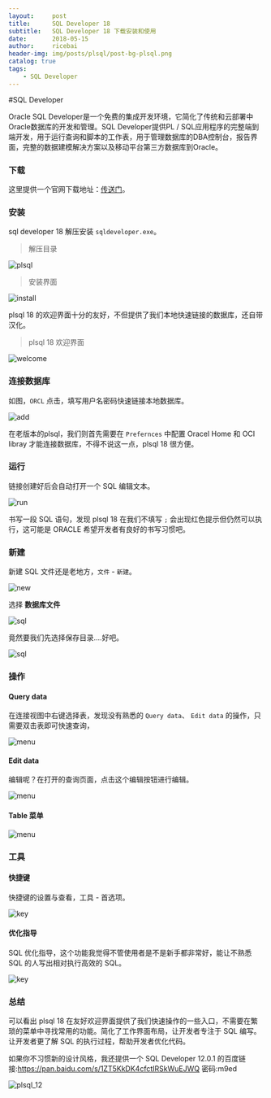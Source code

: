 ```yaml
---
layout:     post
title:      SQL Developer 18
subtitle:   SQL Developer 18 下载安装和使用
date:       2018-05-15
author:     ricebai
header-img: img/posts/plsql/post-bg-plsql.png
catalog: true
tags:
    - SQL Developer
---
```


#SQL Developer

Oracle SQL Developer是一个免费的集成开发环境，它简化了传统和云部署中Oracle数据库的开发和管理。SQL Developer提供PL / SQL应用程序的完整端到端开发，用于运行查询和脚本的工作表，用于管理数据库的DBA控制台，报告界面，完整的数据建模解决方案以及移动平台第三方数据库到Oracle。

### 下载

这里提供一个官网下载地址：[传送门]( http://www.oracle.com/technetwork/developer-tools/sql-developer/downloads/index.html)。

### 安装

sql developer 18 解压安装 `sqldeveloper.exe`。

> 解压目录

![plsql](https://ricebai.github.io/img/posts/plsql/plsql.jpg)

> 安装界面

![install](https://ricebai.github.io/img/posts/plsql/plsql_install.jpg)

plsql 18 的欢迎界面十分的友好，不但提供了我们本地快速链接的数据库，还自带汉化。

> plsql 18 欢迎界面

![welcome](https://ricebai.github.io/img/posts/plsql/plsql_welcome.jpg)

### 连接数据库

如图，`ORCL` 点击，填写用户名密码快速链接本地数据库。

![add](https://ricebai.github.io/img/posts/plsql/plsql_add.jpg)

在老版本的plsql，我们则首先需要在 `Prefernces` 中配置 Oracel Home 和 OCI libray 才能连接数据库，不得不说这一点，plsql 18 很方便。

### 运行

链接创建好后会自动打开一个 SQL 编辑文本。

![run](https://ricebai.github.io/img/posts/plsql/plsql_run.jpg)

书写一段 SQL 语句，发现 plsql 18 在我们不填写 `;` 会出现红色提示但仍然可以执行，这可能是 ORACLE 希望开发者有良好的书写习惯吧。

### 新建

新建 SQL 文件还是老地方，`文件` - `新建`。

![new](https://ricebai.github.io/img/posts/plsql/plsql_new.jpg)

选择 **数据库文件**

![sql](https://ricebai.github.io/img/posts/plsql/plsql_sql.jpg)

竟然要我们先选择保存目录....好吧。

![sql](https://ricebai.github.io/img/posts/plsql/plsql_sqld.jpg)

### 操作

#### Query data

在连接视图中右键选择表，发现没有熟悉的 `Query data`、 `Edit data` 的操作，只需要双击表即可快速查询，

![menu](https://ricebai.github.io/img/posts/plsql/plsql_tab_menu.jpg)

#### Edit data

编辑呢？在打开的查询页面，点击这个编辑按钮进行编辑。

![menu](https://ricebai.github.io/img/posts/plsql/plsql_edit.jpg)

#### Table 菜单

![menu](https://ricebai.github.io/img/posts/plsql/plsql_menu.jpg)

### 工具

#### 快捷键

快捷键的设置与查看，工具 - 首选项。

![key](https://ricebai.github.io/img/posts/plsql/plsql_set.jpg)

#### 优化指导

SQL 优化指导，这个功能我觉得不管使用者是不是新手都非常好，能让不熟悉 SQL 的人写出相对执行高效的 SQL。

![key](https://ricebai.github.io/img/posts/plsql/plsql_opt.jpg)

### 总结

可以看出 plsql 18 在友好欢迎界面提供了我们快速操作的一些入口，不需要在繁琐的菜单中寻找常用的功能。简化了工作界面布局，让开发者专注于 SQL 编写。让开发者更了解 SQL 的执行过程，帮助开发者优化代码。

如果你不习惯新的设计风格，我还提供一个 SQL Developer 12.0.1 的百度链接:https://pan.baidu.com/s/1ZT5KkDK4cfctIRSkWuEJWQ 密码:m9ed

![plsql_12](https://ricebai.github.io/img/posts/plsql/plsql_12.jpg)
